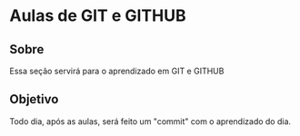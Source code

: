 # Aulas de GIT e GITHUB

## Sobre

Essa seção servirá para o aprendizado em GIT e GITHUB

## Objetivo

Todo dia, após as aulas, será feito um "commit" com o aprendizado do dia.